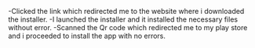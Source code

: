 -Clicked the link which redirected me to the website where i downloaded the installer.
-I launched the installer and it installed the necessary files without error.
-Scanned the Qr code which redirected me to my play store and i proceeded to install the app with no errors.